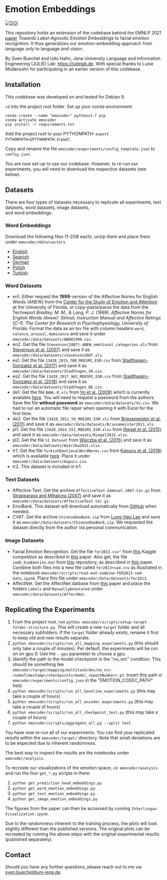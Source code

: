 # Emotion Embeddings

[![DOI](https://zenodo.org/badge/DOI/10.5281/zenodo.7405327.svg)](https://doi.org/10.5281/zenodo.7405327)


This repository holds an extension of the codebase behind the EMNLP 2021 
[paper](http://doi.org/10.18653/v1/2021.emnlp-main.728) 
*Towards Label-Agnostic Emotion Embeddings* to facial emotion recognition. It thus generalizes our 
emotion-embedding-approach from language _only_ to language _and_ vision.

By Sven Buechel and Udo Hahn, Jena University Language and Information Engineering (JULIE) Lab: https://julielab.de. With special thanks to 
Luise Modersohn for participating in an earlier version of this codebase.

## Installation
This codebase was developed on and tested for Debian 9.

`cd` into the project root folder. Set up your conda environment: 
```
conda create --name "emocoder" python=3.7 pip
conda activate emocoder
pip install -r requirements.txt
```

Add the project root to your PYTHONPATH: `export PYTHONPATH=$PYTHONPATH:$(pwd)`.

Copy and rename the file `emocoder/experiments/config_template.json` to `config.json`.

You are now set-up to use our codebase. However, to re-run our experiments, you will need to download the respective 
datasets (see below).


## Datasets

There are four types of datasets necessary to replicate all experiments, text datasets, word datasets, image datasets,  
and word embeddings.

### Word Embeddings

Download the following files (1–2GB each), unzip them and place them under `emocoder/data/vectors`.

- [English](https://dl.fbaipublicfiles.com/fasttext/vectors-english/crawl-300d-2M.vec.zip)
- [Spanish](https://dl.fbaipublicfiles.com/fasttext/vectors-crawl/cc.es.300.vec.gz)
- [German](https://dl.fbaipublicfiles.com/fasttext/vectors-crawl/cc.de.300.vec.gz)
- [Polish](https://dl.fbaipublicfiles.com/fasttext/vectors-crawl/cc.pl.300.vec.gz)
- [Turkish](https://dl.fbaipublicfiles.com/fasttext/vectors-crawl/cc.tr.300.vec.gz)


### Word Datasets

- en1. Either request the **1999**-version of the Affective Norms for English Words (ANEW) from the 
[Center for the Study of Emotion and Attention](https://csea.phhp.ufl.edu/Media.html#bottommedia) at the University 
of Florida, or copy-paste/parse the data from the Techreport  *Bradley, M. M., & Lang, P. J. (1999). Affective Norms 
for English Words (Anew): Stimuli, Instruction Manual and Affective Ratings (C–1). The Center for Research in 
Psychophysiology, University of Florida.* Format the data as an tsv file with column headers `word`, `valence`, 
`arousal`, `dominance` and save it under `emocoder/data/datasets/ANEW1999.csv`.
- en2. Get the file `Stevenson(2007)-ANEW_emotional_categories.xls` from [Stevenson et al. (2007)](https://doi.org/10.3758/BF03192999)
 and save it as `emocoder/data/datasets/stevenson2007.xls`.
- es1. Get the file `13428_2015_700_MOESM1_ESM.csv` from [Stadthagen-Gonzalez et al. (2017)](https://doi.org/10.3758/BF03192999) 
and save it as `emocoder/data/datasets/Stadthagen_VA.csv`.
- es2. Get the file `13428_2017_962_MOESM1_ESM.csv` from [Stadthagen-Gonzalez et al. (2018)](https://doi.org/10.3758/s13428-017-0962-y) 
and save it as `emocoder/data/datasets/Stadthagen_BE.csv`.
- de1. Get the file `BAWL-R.xls` from [Vo et al. (2009)](https://doi.org/10.3758/BRM.41.2.534) which is currently available 
[here](https://www.ewi-psy.fu-berlin.de/einrichtungen/arbeitsbereiche/allgpsy/Download/BAWL/index.html). 
You will need to request a password from the authors. Save the file **without password** as 
`emocoder/data/datasets/Vo.csv`. We had to run an automatic file repair when opening it with Excel for the 
first time.
- de2. Get the file  `13428_2011_59_MOESM1_ESM.xls` from [Briesemeister et al. (2011)](https://doi.org/10.3758/s13428-011-0059-y) 
and save it as `emocoder/data/datasets/Briesemeister2011.xls`.
- pl1. Get the file `13428_2014_552_MOESM1_ESM.xlsx` from [Riegel et al. (2015)](https://doi.org/10.3758/s13428-014-0552-1) and 
save it as `emocoder/data/datasets/Riegel2015.xlsx`.
- pl2. Get the file `S1 Dataset` from [Wierzba et al. (2015)](https://doi.org/10.1371/journal.pone.0132305) 
and save it as `emocoder/data/datasets/Wierzba2015.xlsx`.
- tr1. Get the file `TurkishEmotionalWordNorms.csv` from [Kapucu et al. (2018)](https://doi.org/10.1177/0033294118814722) 
 which is available [here](https://osf.io/rxtdm/). Place it under `emocoder/data/datasets/Kapucu.csv`.
- tr2. This dataset is included in tr1.

### Text Datasets
- Affective Text. Get the archive `AffectiveText.Semeval.2007.tar.gz` from [Strapparava and Mihalcea (2007)](http://web.eecs.umich.edu/~mihalcea/affectivetext/)
and save it as `emocoder/data/datasets/AffectiveText.tar.gz`.
- EmoBank. This dataset will download automatically from [GitHub](https://github.com/JULIELab/EmoBank) when needed.
- CVAT. Get the archive `ChineseEmoBank.zip` from [Lung-Hao Lee](https://www.lhlee.net) and save it as 
`emocoder/data/datasets/ChineseEmoBank.zip`. We requested the dataset directly from the author via personal communication.

### Image Datasets
- Facial Emotion Recognition. Get the file `fer2013.csv"` from
    [this](https://www.kaggle.com/c/challenges-in-representation-learning-facial-expression-recognition-challenge) Kaggle
    competition as described in [this](https://arxiv.org/pdf/1307.0414.pdf) paper. Also get, the file `imdb_DimEmotion.mat`
    from [this](https://github.com/aimerykong/Dimensional-Emotion-Analysis-of-Facial-Expression) repository, as 
    described in [this](https://doi.org/10.1016/j.neucom.2020.01.067) paper. Combine both files into a new file called 
    `fer2013+vad.csv` as illustrated in the notebook `emocoder/scripts/read-and-combine-FER2013-vad-data.ipynb`.
    Place this file under `emocoder/data/datasets/fer2013`.
- AffectNet. Get the AffectNet datbase from [this](https://doi.org/10.1109/TAFFC.2017.2740923) paper and place the 
    folders `Labels` and `ManuallyAnnotated`  under `emocoder/data/datasets/AffectNet`.

## Replicating the Experiments

1. From the project root, run `python emocoder/scripts/setup-target-folder-structure.py`. This will create a new `target`
folder and all necessary subfolders. If the `target` folder already exists, rename it first to keep old and new 
    results separate. 
2. `python emocoder/scripts/run_all_mapping_experiments.py` (this should only take a couple of minutes). Per default, the experiments will be run on on gpu 0. Use the `--gpu` parameter to choose a gpu.
3. Identify the path to the model checkpoint in the "no_nrc" condition. This should be something like 
    `emocoder/target/mapping/multitask/dev/no_nrc-<someTimestamp>/checkpoints/model_<epochNumber>.pt`. Insert this path 
    in `emocoder/experiments/config.json` in the "EMOTION_CODEC_PATH" field.
4. `python emocoder/scripts/run_all_baseline_experiments.py` (this may take a couple of hours)
5. `python emocoder/scripts/run_all_encoder_experiments.py` (this may take a couple of hours)
6. `python emocoder/scripts/run_all_checkpoint_test.py` (this may take a couple of hours)
7. `python emocoder/scripts/aggregate_all.py --split test`

You have now re-run all of our experiments. You can find your replicated results within the `emocoder/target/` directory.
Note that small deviations are to be expected due to inherent randomness.

The best way to inspect the results are the notebooks under `emocoder/analysis`.

To recreate our visualizations of the emotion space, `cd emocoder/analysis` and run the four `get_*.py` scripts in there:
1. `python get_prediction_head_embeddings.py`
2. `python get_word_emotion_embeddings.py`
3. `python get_text_emotion_embeddings.py`
4. `python get_image_emotion_embeddings.py`

The figures from the paper can then be accessed by running `Interlingua-Visualization.ipynb`.

Due to the randomness inherent to the training process, the plots will look slightly different than the published versions. The original plots can be recreated by
running the above steps with the original experimental results (published separately).

## Contact

Should you have any further questions, please reach out to me via sven.buechel@uni-jena.de.
